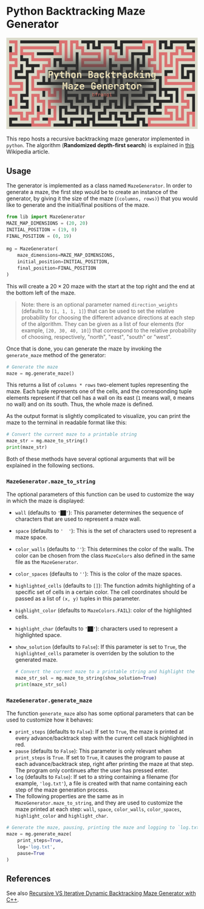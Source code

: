 
# Python Backtracking Maze Generator

![Banner](media/mazeBanner2.png)

This repo hosts a recursive backtracking maze generator implemented in `python`. The algorithm (**Randomized depth-first search**) is explained in [this](https://en.wikipedia.org/wiki/Maze_generation_algorithm#Randomized_depth-first_search) Wikipedia article.

## Usage

The generator is implemented as a class named `MazeGenerator`. In order to generate a maze, the first step would be to create an instance of the generator, by giving it the size of the maze (`(columns, rows)`) that you would like to generate and the initial/final positions of the maze.

```python
from lib import MazeGenerator
MAZE_MAP_DIMENSIONS = (20, 20)
INITIAL_POSITION = (19, 0)
FINAL_POSITION = (0, 19)

mg = MazeGenerator(
    maze_dimensions=MAZE_MAP_DIMENSIONS,
    initial_position=INITIAL_POSITION,
    final_position=FINAL_POSITION
)
```

This will create a $20\times20$ maze with the start at the top right and the end at the bottom left of the maze.

> Note: there is an optional parameter named `direction_weights` (defaults to `[1, 1, 1, 1]`) that can be used to set the relative probability for choosing the different advance directions at each step of the algorithm. They can be given as a list of four elements (for example, `[20, 30, 40, 10]`) that correspond to the relative probability of choosing, respectively, "north", "east", "south" or "west".

Once that is done, you can generate the maze by invoking the `generate_maze` method of the generator:

```python
# Generate the maze
maze = mg.generate_maze()
```
This returns a list of `columns * rows` two-element tuples representing the maze. Each tuple represents one of the cells, and the corresponding tuple elements represent if that cell has a wall on its east (`1` means wall, `0` means no wall) and on its south. Thus, the whole maze is defined.

As the output format is slightly complicated to visualize, you can print the maze to the terminal in readable format like this:

```python
# Convert the current maze to a printable string
maze_str = mg.maze_to_string()
print(maze_str)
```
Both of these methods have several optional arguments that will be explained in the following sections.

### `MazeGenerator.maze_to_string`

The optional parameters of this function can be used to customize the way in which the maze is displayed:

* `wall` (defaults to `'██'`): This parameter determines the sequence of characters that are used to represent a maze wall.
* `space` (defaults to `'  '`): This is the set of characters used to represent a maze space.
* `color_walls` (defaults to `''`): This determines the color of the walls. The color can be chosen from the class `MazeColors` also defined in the same file as the `MazeGenerator`.
* `color_spaces` (defaults to `''`): This is the color of the maze spaces.
* `highlighted_cells` (defaults to `[]`): The function admits highlighting of a specific set of cells in a certain color. The cell coordinates should be passed as a list of `(x, y)` tuples in this parameter.
* `highlight_color` (defaults to `MazeColors.FAIL`): color of the highlighted cells.
* `highlight_char` (defaults to `'██'`): characters used to represent a highlighted space.
* `show_solution` (defaults to `False`): If this parameter is set to `True`, the `highlighted_cells` parameter is overriden by the solution to the generated maze.

    ```python
    # Convert the current maze to a printable string and highlight the solution
    maze_str_sol = mg.maze_to_string(show_solution=True)
    print(maze_str_sol)
    ```
### `MazeGenerator.generate_maze`

The function `generate_maze` also has some optional parameters that can be used to customize how it behaves:

* `print_steps` (defaults to `False`): If set to `True`, the maze is printed at every advance/backtrack step with the current cell stack highlighted in red.
* `pause` (defaults to `False`): This parameter is only relevant when `print_steps` is `True`. If set to `True`, it causes the program to pause at each advance/backtrack step, right after printing the maze at that step. The program only continues after the user has pressed enter.
* `log` (defaults to `False`): If set to a string containing a filename (for example, `'log.txt'`), a file is created with that name containing each step of the maze generation process.
* The following properties are the same as in `MazeGenerator.maze_to_string`, and they are used to customize the maze printed at each step: `wall`, `space`, `color_walls`, `color_spaces`, `highlight_color` and `highlight_char`.

```python
# Generate the maze, pausing, printing the maze and logging to `log.txt` at every step
maze = mg.generate_maze(
    print_steps=True,
    log='log.txt',
    pause=True
)
```
## References

See also [Recursive VS Iterative Dynamic Backtracking Maze Generator with C++](https://github.com/jbarciv/Backtracking-Maze-Generator).
